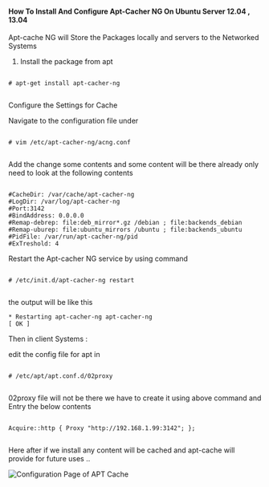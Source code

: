 #### How To Install And Configure Apt-Cacher NG On Ubuntu Server 12.04 , 13.04


Apt-cache NG will Store the Packages locally and servers to the Networked Systems 

1. Install the package from apt

```

# apt-get install apt-cacher-ng 


```

Configure the Settings for Cache

Navigate to the configuration file under 

```

# vim /etc/apt-cacher-ng/acng.conf


```

Add the change some contents and some content will be there already 
only need to look at the following contents 


```

#CacheDir: /var/cache/apt-cacher-ng
#LogDir: /var/log/apt-cacher-ng
#Port:3142
#BindAddress: 0.0.0.0
#Remap-debrep: file:deb_mirror*.gz /debian ; file:backends_debian
#Remap-uburep: file:ubuntu_mirrors /ubuntu ; file:backends_ubuntu
#PidFile: /var/run/apt-cacher-ng/pid
#ExTreshold: 4

```

Restart the Apt-cacher NG service by using command 

```

# /etc/init.d/apt-cacher-ng restart


```

the output will be like this 


```
* Restarting apt-cacher-ng apt-cacher-ng                                [ OK ]

```

Then in client Systems :

edit the config file for apt in 


```

# /etc/apt/apt.conf.d/02proxy


```

02proxy file will not be there we have to create it using above command and Entry the below contents 


```

Acquire::http { Proxy "http://192.168.1.99:3142"; };


```

Here after if we install any content will be cached and apt-cache will provide for future uses ..



![Configuration Page of APT Cache](https://github.com/babinlonston/Ubuntu-Linux-Stuffs/raw/master/%20Apt%20.png)




 
